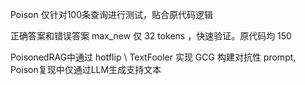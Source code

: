 Poison 仅针对100条查询进行测试，贴合原代码逻辑

正确答案和错误答案 max_new 仅 32 tokens ，快速验证。原代码均 150

 PoisonedRAG中通过 hotflip \ TextFooler 实现 GCG 构建对抗性 prompt, Poison复现中仅通过LLM生成支持文本
